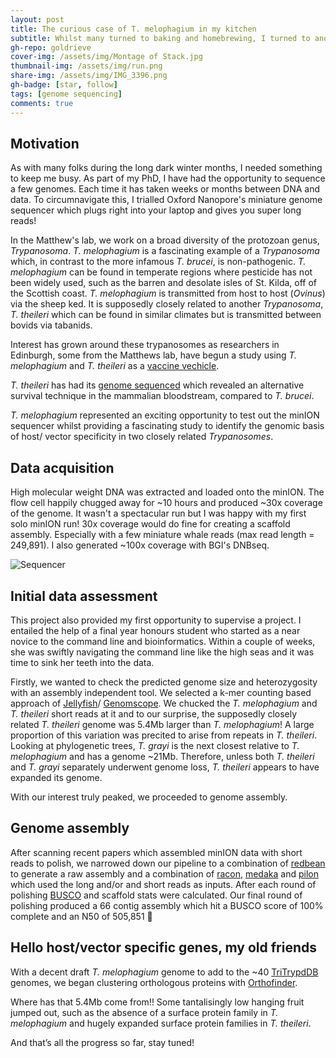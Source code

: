 ```yaml
---
layout: post
title: The curious case of T. melophagium in my kitchen
subtitle: Whilst many turned to baking and homebrewing, I turned to another single celled Eukaryote to keep me entertained.
gh-repo: goldrieve
cover-img: /assets/img/Montage of Stack.jpg
thumbnail-img: /assets/img/run.png
share-img: /assets/img/IMG_3396.png
gh-badge: [star, follow]
tags: [genome sequencing]
comments: true
---
```


## Motivation

As with many folks during the long dark winter months, I needed something to keep me busy. As part of my PhD, I have had the opportunity to sequence a few genomes. Each time it has taken weeks or months between DNA and data. To circumnavigate this, I trialled Oxford Nanopore's miniature genome sequencer which plugs right into your laptop and gives you super long reads! 

In the Matthew's lab, we work on a broad diversity of the protozoan genus, _Trypanosoma_. _T. melophagium_ is a fascinating example of a _Trypanosoma_ which, in contrast to the more infamous _T. brucei_, is non-pathogenic. _T. melophagium_ can be found in temperate regions where pesticide has not been widely used, such as the barren and desolate isles of St. Kilda, off of the Scottish coast. _T. melophagium_ is transmitted from host to host (_Ovinus_) via the sheep ked. It is supposedly closely related to another _Trypanosoma_, _T. theileri_ which can be found in similar climates but is transmitted between bovids via tabanids.  

Interest has grown around these trypanosomes as researchers in Edinburgh, some from the Matthews lab,  have begun a study using _T. melophagium_ and _T. theileri_ as a [vaccine vechicle](https://roslintech.com/roslin-technologies-building-breakthrough-vaccine-vehicle-for-sheep-and-goats-using-trypanosomes/).  

_T. theileri_ has had its [genome sequenced](https://www.ncbi.nlm.nih.gov/pmc/articles/PMC5737535/) which revealed an alternative survival technique in the mammalian bloodstream, compared to _T. brucei_. 

_T. melophagium_ represented an exciting opportunity to test out the minION sequencer whilst providing a fascinating study to identify the genomic basis of host/ vector specificity in two closely related _Trypanosomes_.  

## Data acquisition

High molecular weight DNA was extracted and loaded onto the minION. The flow cell happily chugged away for ~10 hours and produced ~30x coverage of the genome. It wasn't a spectacular run but I was happy with my first solo minION run! 30x coverage would do fine for creating a scaffold assembly. Especially with a few miniature whale reads (max read length = 249,891). I also generated ~100x coverage with BGI's DNBseq.

![Sequencer](/assets/img/IMG_3396.png)

## Initial data assessment

This project also provided my first opportunity to supervise a project. I entailed the help of a final year honours student who started as a near novice to the command line and bioinformatics. Within a couple of weeks, she was swiftly navigating the command line like the high seas and it was time to sink her teeth into the data. 

Firstly, we wanted to check the predicted genome size and heterozygosity with an assembly independent tool. We selected a k-mer counting based approach of [Jellyfish](https://github.com/gmarcais/Jellyfish)/ [Genomscope](http://qb.cshl.edu/genomescope/). We chucked the _T. melophagium_ and _T. theileri_ short reads at it and to our surprise, the supposedly closely related _T. theileri_ genome was 5.4Mb larger than _T. melophagium_! A large proportion of this variation was precited to arise from repeats in _T. theileri_. Looking at phylogenetic trees, _T. grayi_ is the next closest relative to _T. melophagium_ and has a genome ~21Mb. Therefore, unless both _T. theileri_ and _T. grayi_ separately underwent genome loss, _T. theileri_ appears to have expanded its genome. 

With our interest truly peaked, we proceeded to genome assembly.  

## Genome assembly

After scanning recent papers which assembled minION data with short reads to polish, we narrowed down our pipeline to a combination of [redbean](https://github.com/ruanjue/wtdbg2) to generate a raw assembly and a combination of [racon](https://github.com/isovic/racon), [medaka](https://github.com/nanoporetech/medaka) and [pilon](https://github.com/broadinstitute/pilon) which used the long and/or and short reads as inputs. After each round of polishing [BUSCO](https://busco.ezlab.org/busco_userguide.html) and scaffold stats were calculated.  Our final round of polishing produced a 66 contig assembly which hit a BUSCO score of 100% complete and an N50 of 505,851 🎉 

## Hello host/vector specific genes, my old friends

With a decent draft _T. melophagium_ genome to add to the ~40 [TriTrypdDB](https://tritrypdb.org/tritrypdb/app) genomes, we began clustering orthologous proteins with [Orthofinder](https://github.com/davidemms/OrthoFinder). 

Where has that 5.4Mb come from!! Some tantalisingly low hanging fruit jumped out, such as the absence of a surface protein family in _T. melophagium_ and hugely expanded surface protein families in _T. theileri_.  

And that’s all the progress so far, stay tuned!

